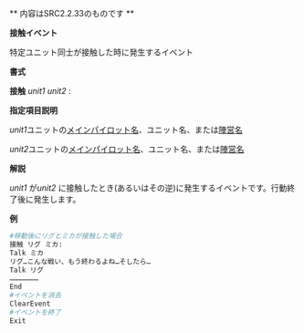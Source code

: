** 内容はSRC2.2.33のものです **

**接触イベント**

特定ユニット同士が接触した時に発生するイベント

**書式**

**接触** *unit1* *unit2* :

**指定項目説明**

*unit1*ユニットの[メインパイロット名](メインパイロット名.md)、ユニット名、または[陣営名](陣営名.md)

*unit2*ユニットの[メインパイロット名](メインパイロット名.md)、ユニット名、または[陣営名](陣営名.md)

**解説**

*unit1* が*unit2* に接触したとき(あるいはその逆)に発生するイベントです。行動終了後に発生します。

**例**
```sh
#移動後にリグとミカが接触した場合
接触 リグ ミカ:
Talk ミカ
リグ…こんな戦い、もう終わるよね…そしたら…
Talk リグ
…………………
End
#イベントを消去
ClearEvent
#イベントを終了
Exit
```

